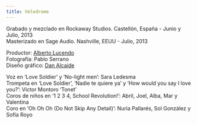 ```yaml
---
title: Velodrome
---
```


Grabado y mezclado en Rockaway Studios. Castellón, España - Junio y Julio, 2013<br>
Masterizado en Sage Audio. Nashville, EEUU - Julio, 2013

Productor: [Alberto Lucendo](https://www.albertolucendo.com)<br>
Fotografía: Pablo Serrano<br>
Diseño gráfico: [Dan Alcaide](https://www.danalcaide.com)<br>

Voz en ‘Love Soldier’ y ‘No-light men’: Sara Ledesma<br>
Trompeta en ‘Love Soldier’, ‘Nadie te quiere ya’ y ‘How would you say I love you?’: Victor Montoro ‘Tonet’<br>
Coros de niños en ‘1 2 3 4, School Revolution!’: Abril, Joel, Alba, Mar y Valentina<br>
Coro en ‘Oh Oh Oh (Do Not Skip Any Detail)’: Nuria Pallarés, Sol González y Sofía Royo<br>
